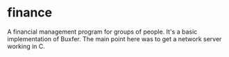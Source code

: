 finance
=======

A financial management program for groups of people. It's a basic implementation of Buxfer. The main point here was to get a network server working in C.

